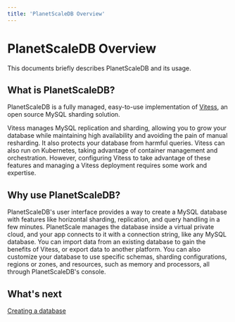 ```yaml
---
title: 'PlanetScaleDB Overview'
---
```


# PlanetScaleDB Overview

This documents briefly describes PlanetScaleDB and its usage.

## What is PlanetScaleDB?

PlanetScaleDB is a fully managed, easy-to-use implementation of [Vitess](http://vitess.io), an open source MySQL sharding solution.

Vitess manages MySQL replication and sharding, allowing you to grow your database while maintaining high availability and avoiding the pain of manual resharding. It also protects your database from harmful queries. Vitess can also run on Kubernetes, taking advantage of container management and orchestration. However, configuring Vitess to take advantage of these features and managing a Vitess deployment requires some work and expertise.

## Why use PlanetScaleDB?

PlanetScaleDB's user interface provides a way to create a MySQL database with features like horizontal sharding, replication, and query handling in a few minutes. PlanetScale manages the database inside a virtual private cloud, and your app connects to it with a connection string, like any MySQL database. You can import data from an existing database to gain the benefits of Vitess, or export data to another platform. You can also customize your database to use specific schemas, sharding configurations, regions or zones, and resources, such as memory and processors, all through PlanetScaleDB's console.

## What's next

[Creating a database](creating-database)
